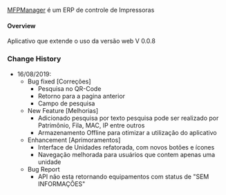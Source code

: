 [MFPManager](http://www.mfpmanager.com.br) é um ERP de controle de Impressoras

#### Overview
Aplicativo que extende o uso da versão web V 0.0.8

### Change History
* 16/08/2019:
    * Bug fixed [Correções] 
        * Pesquisa no QR-Code
        * Retorno para a pagina anterior
        * Campo de pesquisa
    * New Feature [Melhorias]
        * Adicionado pesquisa por texto pesquisa pode ser realizado por Patrimônio, Fila, MAC, IP entre outros
        * Armazenamento Offline para otimizar a utilização do aplicativo
    * Enhancement [Aprimoramentos]
        * Interface de Unidades refatorada, com novos botões e ícones
        * Navegação melhorada para usuários que contem apenas uma unidade 
    * Bug Report
        * API não esta retornando equipamentos com status de "SEM INFORMAÇÕES"

